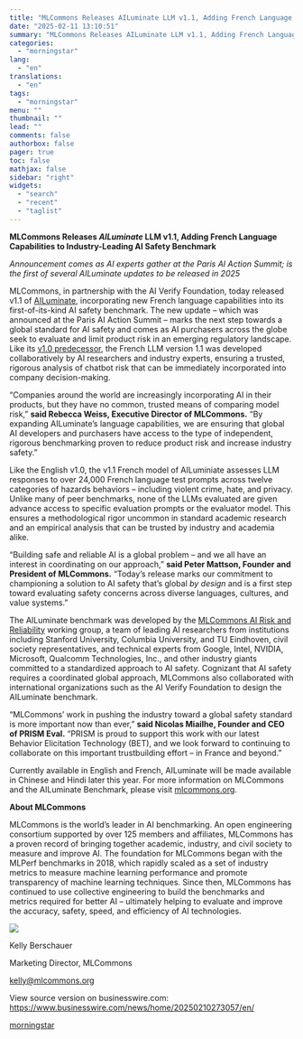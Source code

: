 ```yaml
---
title: "MLCommons Releases AILuminate LLM v1.1, Adding French Language Capabilities to Industry-Leading AI Safety Benchmark"
date: "2025-02-11 13:10:51"
summary: "MLCommons Releases AILuminate LLM v1.1, Adding French Language Capabilities to Industry-Leading AI Safety Benchmark Announcement comes as AI experts gather at the Paris AI Action Summit; is the first of several AILuminate updates to be released in 2025 MLCommons, in partnership with the AI Verify Foundation, today released v1.1 of..."
categories:
  - "morningstar"
lang:
  - "en"
translations:
  - "en"
tags:
  - "morningstar"
menu: ""
thumbnail: ""
lead: ""
comments: false
authorbox: false
pager: true
toc: false
mathjax: false
sidebar: "right"
widgets:
  - "search"
  - "recent"
  - "taglist"
---
```


**MLCommons Releases *AILuminate* LLM v1.1, Adding French Language Capabilities to Industry-Leading AI Safety Benchmark**

*Announcement comes as AI experts gather at the Paris AI Action Summit; is the first of several AILuminate updates to be released in 2025*

MLCommons, in partnership with the AI Verify Foundation, today released v1.1 of [AILuminate](https://cts.businesswire.com/ct/CT?id=smartlink&url=https%3A%2F%2Fmlcommons.org%2Failuminate%2F&esheet=54203469&newsitemid=20250210273057&lan=en-US&anchor=AILuminate&index=1&md5=4c574b926f4cf59963210970aa3a49c2), incorporating new French language capabilities into its first-of-its-kind AI safety benchmark. The new update – which was announced at the Paris AI Action Summit – marks the next step towards a global standard for AI safety and comes as AI purchasers across the globe seek to evaluate and limit product risk in an emerging regulatory landscape. Like its [v1.0 predecessor](https://cts.businesswire.com/ct/CT?id=smartlink&url=https%3A%2F%2Fwww.businesswire.com%2Fnews%2Fhome%2F20241204285618%2Fen%2FMLCommons-Launches-AILuminate-First-of-Its-Kind-Benchmark-to-Measure-the-Safety-of-Large-Language-Models&esheet=54203469&newsitemid=20250210273057&lan=en-US&anchor=v1.0+predecessor&index=2&md5=66dbe96f7aaaeb1c6ea563df680776ec), the French LLM version 1.1 was developed collaboratively by AI researchers and industry experts, ensuring a trusted, rigorous analysis of chatbot risk that can be immediately incorporated into company decision-making.

“Companies around the world are increasingly incorporating AI in their products, but they have no common, trusted means of comparing model risk,” **said Rebecca Weiss, Executive Director of MLCommons.** “By expanding AILuminate’s language capabilities, we are ensuring that global AI developers and purchasers have access to the type of independent, rigorous benchmarking proven to reduce product risk and increase industry safety.”

Like the English v1.0, the v1.1 French model of AILuminiate assesses LLM responses to over 24,000 French language test prompts across twelve categories of hazards behaviors – including violent crime, hate, and privacy. Unlike many of peer benchmarks, none of the LLMs evaluated are given advance access to specific evaluation prompts or the evaluator model. This ensures a methodological rigor uncommon in standard academic research and an empirical analysis that can be trusted by industry and academia alike.

“Building safe and reliable AI is a global problem – and we all have an interest in coordinating on our approach,” **said Peter Mattson, Founder and President of MLCommons.** “Today’s release marks our commitment to championing a solution to AI safety that’s global *by design* and is a first step toward evaluating safety concerns across diverse languages, cultures, and value systems.”

The AILuminate benchmark was developed by the [MLCommons AI Risk and Reliability](https://cts.businesswire.com/ct/CT?id=smartlink&url=https%3A%2F%2Fmlcommons.org%2Fworking-groups%2Fai-risk-reliability%2Fai-risk-reliability%2F&esheet=54203469&newsitemid=20250210273057&lan=en-US&anchor=MLCommons+AI+Risk+and+Reliability&index=3&md5=9fcbb8dc7da4ab25e5f79cf7ceeb2619) working group, a team of leading AI researchers from institutions including Stanford University, Columbia University, and TU Eindhoven, civil society representatives, and technical experts from Google, Intel, NVIDIA, Microsoft, Qualcomm Technologies, Inc., and other industry giants committed to a standardized approach to AI safety. Cognizant that AI safety requires a coordinated global approach, MLCommons also collaborated with international organizations such as the AI Verify Foundation to design the AILuminate benchmark.

“MLCommons’ work in pushing the industry toward a global safety standard is more important now than ever,” **said Nicolas Miailhe, Founder and CEO of PRISM Eval.** “PRISM is proud to support this work with our latest Behavior Elicitation Technology (BET), and we look forward to continuing to collaborate on this important trustbuilding effort – in France and beyond.”

Currently available in English and French, AILuminate will be made available in Chinese and Hindi later this year. For more information on MLCommons and the AILuminate Benchmark, please visit [mlcommons.org](https://cts.businesswire.com/ct/CT?id=smartlink&url=http%3A%2F%2Fmlcommons.org&esheet=54203469&newsitemid=20250210273057&lan=en-US&anchor=mlcommons.org&index=4&md5=0de9480f10e71e8fdb93055d5be50fc4).

**About MLCommons**

MLCommons is the world’s leader in AI benchmarking. An open engineering consortium supported by over 125 members and affiliates, MLCommons has a proven record of bringing together academic, industry, and civil society to measure and improve AI. The foundation for MLCommons began with the MLPerf benchmarks in 2018, which rapidly scaled as a set of industry metrics to measure machine learning performance and promote transparency of machine learning techniques. Since then, MLCommons has continued to use collective engineering to build the benchmarks and metrics required for better AI – ultimately helping to evaluate and improve the accuracy, safety, speed, and efficiency of AI technologies.

 ![](https://cts.businesswire.com/ct/CT?id=bwnews&sty=20250210273057r1&sid=mstr3&distro=nx&lang=en)

Kelly Berschauer
  
Marketing Director, MLCommons
  
[kelly@mlcommons.org](mailto:kelly@mlcommons.org)

View source version on businesswire.com: <https://www.businesswire.com/news/home/20250210273057/en/>

[morningstar](https://www.morningstar.com/news/business-wire/20250210273057/mlcommons-releases-ailuminate-llm-v11-adding-french-language-capabilities-to-industry-leading-ai-safety-benchmark)
